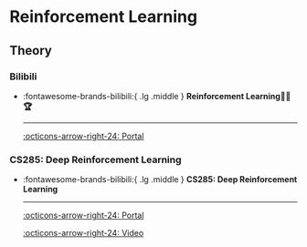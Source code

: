 # Reinforcement Learning

## Theory

### Bilibili

<div class="grid cards" markdown>

-   :fontawesome-brands-bilibili:{ .lg .middle } __Reinforcement Learning🎯✅🏆__ 

    ---


    [:octicons-arrow-right-24: <a href="https://space.bilibili.com/59807853/channel/collectiondetail?sid=908186" target="_blank"> Portal </a>](#)

</div>

### CS285: Deep Reinforcement Learning

<div class="grid cards" markdown>

-   :fontawesome-brands-bilibili:{ .lg .middle } __CS285: Deep Reinforcement Learning__ 

    ---


    [:octicons-arrow-right-24: <a href="http://rail.eecs.berkeley.edu/deeprlcourse/" target="_blank"> Portal </a>](#)

    [:octicons-arrow-right-24: <a href="https://www.youtube.com/playlist?list=PL_iWQOsE6TfX7MaC6C3HcdOf1g337dlC9" target="_blank"> Video </a>](#)

</div>
